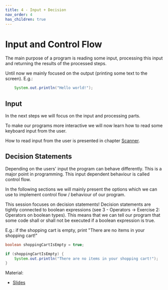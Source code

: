 ```yaml
---
title: 4 - Input + Decision
nav_order: 4
has_children: true
---
```


# Input and Control Flow

The main purpose of a program is reading some input, processing this input and returning the results of the processed steps.

Until now we mainly focused on the output (printing some text to the screen). E.g.:

```java
    System.out.println("Hello world!");
```

## Input

In the next steps we will focus on the input and processing parts.

To make our programs more interactive we will now learn how to read some keyboard input from the user.

How to read input from the user is presented in chapter [Scanner](scanner.md).

## Decision Statements

Depending on the users' input the program can behave differently. This is a major point in programming.
This input dependent behaviour is called control flow.

In the following sections we will mainly present the options which we can use to implement
control flow / behaviour of our program.

This session focuses on decision statements! Decision statements are tightly connected to boolean expressions
(see 3 - Operators -> Exercise 2: Operators on boolean types). This means that we can tell our program
that some code shall or shall not be executed if a boolean expression is true.

E.g.: if the shopping cart is empty, print "There are no items in your shopping cart!"

```java
boolean shoppingCartIsEmpty = true;

if (shoppingCartIsEmpty) {
    System.out.println("There are no items in your shopping cart!");
}
```

Material:
- [Slides](https://drive.google.com/open?id=1lrUGGIwYULLqz-VFGDIhW06NajFyYJdFdp0_gfXCI64)

